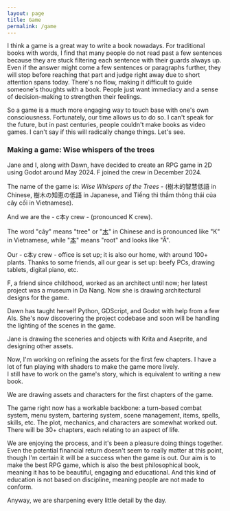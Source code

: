 ```yaml
---
layout: page
title: Game
permalink: /game
---
```


I think a game is a great way to write a book nowadays. For traditional books with words, I find that many people do not read past a few sentences because they are stuck filtering each sentence with their guards always up. Even if the answer might come a few sentences or paragraphs further, they will stop before reaching that part and judge right away due to short attention spans today. There's no flow, making it difficult to guide someone's thoughts with a book. People just want immediacy and a sense of decision-making to strengthen their feelings.

So a game is a much more engaging way to touch base with one's own consciousness. Fortunately, our time allows us to do so. I can't speak for the future, but in past centuries, people couldn't make books as video games. I can't say if this will radically change things. Let's see.

### Making a game: Wise whispers of the trees

Jane and I, along with Dawn, have decided to create an RPG game in 2D using Godot around May 2024. F joined the crew in December 2024.  

The name of the game is: *Wise Whispers of the Trees* - (樹木的智慧低語 in Chinese, 樹木の知恵の低語 in Japanese, and Tiếng thì thầm thông thái của cây cối in Vietnamese).

And we are the - c本y crew - (pronounced K crew).

The word "cây" means "tree" or "[木](https://hanzi.live/hanzi/木)" in Chinese and is pronounced like "K" in Vietnamese, while "[本](https://hanzi.live/hanzi/本)" means "root" and looks like "Â".

Our - c本y crew - office is set up; it is also our home, with around 100+ plants. Thanks to some friends, all our gear is set up: beefy PCs, drawing tablets, digital piano, etc.

F, a friend since childhood, worked as an architect until now; her latest project was a museum in Da Nang. Now she is drawing architectural designs for the game.  

Dawn has taught herself Python, GDScript, and Godot with help from a few AIs. She's now discovering the project codebase and soon will be handling the lighting of the scenes in the game.  

Jane is drawing the sceneries and objects with Krita and Aseprite, and designing other assets.  

Now, I'm working on refining the assets for the first few chapters. I have a lot of fun playing with shaders to make the game more lively.   
I still have to work on the game's story, which is equivalent to writing a new book.  

We are drawing assets and characters for the first chapters of the game.  

The game right now has a workable backbone: a turn-based combat system, menu system, bartering system, scene management, items, spells, skills, etc. The plot, mechanics, and characters are somewhat worked out. There will be 30+ chapters, each relating to an aspect of life.  

We are enjoying the process, and it's been a pleasure doing things together. Even the potential financial return doesn't seem to really matter at this point, though I'm certain it will be a success when the game is out. Our aim is to make the best RPG game, which is also the best philosophical book, meaning it has to be beautiful, engaging and educational. And this kind of education is not based on discipline, meaning people are not made to conform.

Anyway, we are sharpening every little detail by the day.